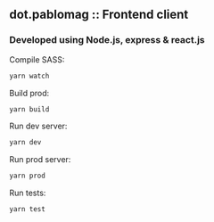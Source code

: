 ## dot.pablomag :: Frontend client

### Developed using Node.js, express & react.js

Compile SASS:

```bash
yarn watch
```

Build prod:

```bash
yarn build
```

Run dev server:

```bash
yarn dev
```

Run prod server:

```bash
yarn prod
```

Run tests:

```bash
yarn test
```
